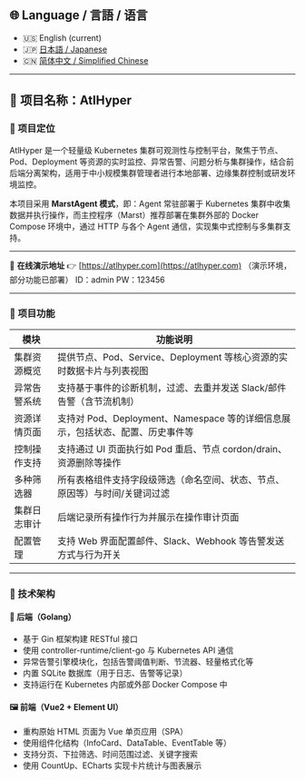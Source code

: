 ## 🌐 Language / 言語 / 语言

- 🇺🇸 English (current)
- 🇯🇵 [日本語 / Japanese](./README.ja.md)
- 🇨🇳 [简体中文 / Simplified Chinese](./README.zh-CN.md)

---

## 🧠 项目名称：AtlHyper

### 📌 项目定位

AtlHyper 是一个轻量级 Kubernetes 集群可观测性与控制平台，聚焦于节点、Pod、Deployment 等资源的实时监控、异常告警、问题分析与集群操作，结合前后端分离架构，适用于中小规模集群管理者进行本地部署、边缘集群控制或研发环境监控。

本项目采用 **MarstAgent 模式**，即：Agent 常驻部署于 Kubernetes 集群中收集数据并执行操作，而主控程序（Marst）推荐部署在集群外部的 Docker Compose 环境中，通过 HTTP 与各个 Agent 通信，实现集中式控制与多集群支持。

---

🧭 **在线演示地址**
👉 [https://atlhyper.com](https://atlhyper.com) （演示环境，部分功能已部署）
ID：admin
PW：123456

---

### 🚀 项目功能

| 模块         | 功能说明                                                                       |
| ------------ | ------------------------------------------------------------------------------ |
| 集群资源概览 | 提供节点、Pod、Service、Deployment 等核心资源的实时数据卡片与列表视图          |
| 异常告警系统 | 支持基于事件的诊断机制，过滤、去重并发送 Slack/邮件告警（含节流机制）          |
| 资源详情页面 | 支持对 Pod、Deployment、Namespace 等的详细信息展示，包括状态、配置、历史事件等 |
| 控制操作支持 | 支持通过 UI 页面执行如 Pod 重启、节点 cordon/drain、资源删除等操作             |
| 多种筛选器   | 所有表格组件支持字段级筛选（命名空间、状态、节点、原因等）与时间/关键词过滤    |
| 集群日志审计 | 后端记录所有操作行为并展示在操作审计页面                                       |
| 配置管理     | 支持 Web 界面配置邮件、Slack、Webhook 等告警发送方式与行为开关                 |

---

### 🧱 技术架构

#### 🔧 后端（Golang）

- 基于 Gin 框架构建 RESTful 接口
- 使用 controller-runtime/client-go 与 Kubernetes API 通信
- 异常告警引擎模块化，包括告警阈值判断、节流器、轻量格式化等
- 内置 SQLite 数据库（用于日志、告警等记录）
- 支持运行在 Kubernetes 内部或外部 Docker Compose 中

#### 🖼️ 前端（Vue2 + Element UI）

- 重构原始 HTML 页面为 Vue 单页应用（SPA）
- 使用组件化结构（InfoCard、DataTable、EventTable 等）
- 支持分页、下拉筛选、时间范围过滤、关键字搜索
- 使用 CountUp、ECharts 实现卡片统计与图表展示
